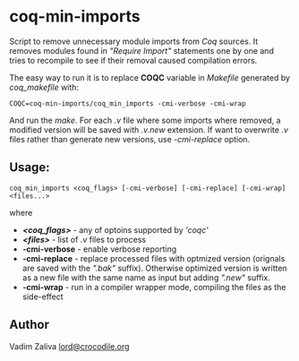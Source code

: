 # coq-min-imports

Script to remove unnecessary module imports from _Coq_ sources. It removes modules found in *"Require Import"* statements one by one and tries to recompile to see if their removal caused compilation errors.

The easy way to run it is to replace __COQC__ variable in *Makefile* generated by *coq_makefile* with:

    COQC=coq-min-imports/coq_min_imports -cmi-verbose -cmi-wrap

And run the *make*. For each *.v* file where some imports where
removed, a modified version will be saved with *.v.new* extension. If
want to overwrite *.v* files rather than generate new versions, use
*-cmi-replace* option.

## Usage: 

    coq_min_imports <coq_flags> [-cmi-verbose] [-cmi-replace] [-cmi-wrap] <files...>

where

* *__&lt;coq_flags>__* - any of optoins supported by *'coqc'*
* *__&lt;files>__* - list of *.v* files to process
* __-cmi-verbose__ - enable verbose reporting
* __-cmi-replace__ - replace processed files with optmized version (orignals are saved with the *".bak"* suffix). Otherwise optimized version is written as a new file with the same name as input but adding *".new"* suffix.
* __-cmi-wrap__ - run in a compiler wrapper mode, compiling the files as the side-effect


## Author

Vadim Zaliva <lord@crocodile.org>
